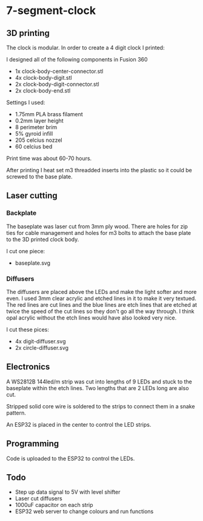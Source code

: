 # 7-segment-clock

## 3D printing

The clock is modular. In order to create a 4 digit clock I printed:

I designed all of the following components in Fusion 360

* 1x clock-body-center-connector.stl
* 4x clock-body-digit.stl
* 2x clock-body-digit-connector.stl
* 2x clock-body-end.stl

Settings I used:

* 1.75mm PLA brass filament
* 0.2mm layer height
* 8 perimeter brim
* 5% gyroid infill
* 205 celcius nozzel
* 60 celcius bed

Print time was about 60-70 hours. 

After printing I heat set m3 threadded inserts into the plastic so it could be screwed to the base plate.

## Laser cutting

### Backplate

The baseplate was laser cut from 3mm ply wood. There are holes for zip ties for cable management and holes for m3 bolts to attach the base plate to the 3D printed clock body.

I cut one piece:

* baseplate.svg

### Diffusers

The diffusers are placed above the LEDs and make the light softer and more even. I used 3mm clear acrylic and etched lines in it to make it very textued. The red lines are cut lines and the blue lines are etch lines that are etched at twice the speed of the cut lines so they don't go all the way through. I think opal acrylic without the etch lines would have also looked very nice.

I cut these pices:

* 4x digit-diffuser.svg
* 2x circle-diffuser.svg

## Electronics

A WS2812B 144led/m strip was cut into lengths of 9 LEDs and stuck to the baseplate within the etch lines. Two lengths that are 2 LEDs long are also cut.

Stripped solid core wire is soldered to the strips to connect them in a snake pattern.

An ESP32 is placed in the center to control the LED strips.

## Programming

Code is uploaded to the ESP32 to control the LEDs.

## Todo

* Step up data signal to 5V with level shifter
* Laser cut diffusers
* 1000uF capacitor on each strip
* ESP32 web server to change colours and run functions